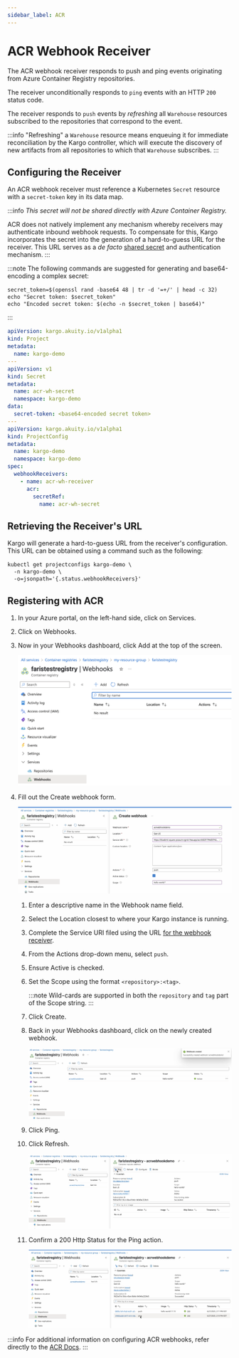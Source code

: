 ```yaml
---
sidebar_label: ACR
---
```


# ACR Webhook Receiver

The ACR webhook receiver responds to push and ping events originating
from Azure Container Registry repositories.

The receiver unconditionally responds to `ping` events with an HTTP `200` status
code.

The receiver responds to `push` events by _refreshing_ all `Warehouse` resources
subscribed to the repositories that correspond to the event.

:::info
"Refreshing" a `Warehouse` resource means enqueuing it for immediate
reconciliation by the Kargo controller, which will execute the discovery of new
artifacts from all repositories to which that `Warehouse` subscribes.
:::

## Configuring the Receiver

An ACR webhook receiver must reference a Kubernetes `Secret` resource with a
`secret-token` key in its data map.

:::info
_This secret will not be shared directly with Azure Container Registry._

ACR does not natively implement any mechanism whereby receivers may
authenticate inbound webhook requests. To compensate for this, Kargo
incorporates the secret into the generation of a hard-to-guess URL for the
receiver. This URL serves as a _de facto_
[shared secret](https://en.wikipedia.org/wiki/Shared_secret) and authentication
mechanism.
:::

:::note
The following commands are suggested for generating and base64-encoding a
complex secret:

```shell
secret_token=$(openssl rand -base64 48 | tr -d '=+/' | head -c 32)
echo "Secret token: $secret_token"
echo "Encoded secret token: $(echo -n $secret_token | base64)"
```
:::

```yaml
apiVersion: kargo.akuity.io/v1alpha1
kind: Project
metadata:
  name: kargo-demo
---
apiVersion: v1
kind: Secret
metadata:
  name: acr-wh-secret
  namespace: kargo-demo
data:
  secret-token: <base64-encoded secret token>
---
apiVersion: kargo.akuity.io/v1alpha1
kind: ProjectConfig
metadata:
  name: kargo-demo
  namespace: kargo-demo
spec:
  webhookReceivers: 
    - name: acr-wh-receiver
      acr:
        secretRef:
          name: acr-wh-secret
```

## Retrieving the Receiver's URL

Kargo will generate a hard-to-guess URL from the receiver's configuration. This
URL can be obtained using a command such as the following:

```shell
kubectl get projectconfigs kargo-demo \
  -n kargo-demo \
  -o=jsonpath='{.status.webhookReceivers}'
```

## Registering with ACR

1. In your <Hlt>Azure portal</Hlt>, on the left-hand side, click on 
<Hlt>Services</Hlt>.

1. Click on <Hlt>Webhooks</Hlt>.

1. Now in your <Hlt>Webhooks dashboard</Hlt>, click <Hlt>Add</Hlt> at the top of 
the screen.

    ![Webhooks](./img/webhooks.png "Webhooks")

1. Fill out the <Hlt>Create webhook</Hlt> form.

    ![Create Webhook](./img/create-webhook.png "Create Webhook")

    1. Enter a descriptive name in the <Hlt>Webhook name</Hlt> field.

    1. Select the <Hlt>Location</Hlt> closest to where your Kargo instance
       is running.

    1. Complete the <Hlt>Service URI</Hlt> filed using the URL
       [for the webhook receiver](#retrieving-the-receivers-url).

    1. From the <Hlt>Actions</Hlt> drop-down menu, select `push`.

    1. Ensure <Hlt>Active</Hlt> is checked.

    1. Set the <Hlt>Scope</Hlt> using the format `<repository>:<tag>`.

       :::note
       Wild-cards are supported in both the `repository` and `tag` part of the 
       <Hlt>Scope</Hlt> string.
       :::

    1. Click <Hlt>Create</Hlt>.

    1. Back in your <Hlt>Webhooks dashboard</Hlt>, click on the newly created
       webhook.

       ![Created](./img/created.png "Created")

    1. Click <Hlt>Ping</Hlt>.

    1. Click <Hlt>Refresh</Hlt>.

       ![Ping](./img/ping.png "Ping")

    1. Confirm a 200 <Hlt>Http Status</Hlt> for the <Hlt>Ping</Hlt> action.

       ![Success](./img/success.png "Success")


:::info
For additional information on configuring ACR webhooks, refer directly to
the [ACR Docs](https://learn.microsoft.com/en-us/azure/container-registry/container-registry-webhook#create-webhook---azure-portal).
:::
